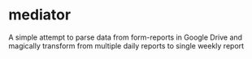 # mediator
A simple attempt to parse data from form-reports in Google Drive and magically transform from multiple daily reports to single weekly report
